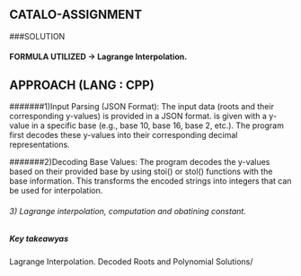 ## CATALO-ASSIGNMENT
###SOLUTION
#### FORMULA  UTILIZED -> Lagrange Interpolation.

## APPROACH (LANG : CPP)
#######1)Input Parsing (JSON Format):
The input data (roots and their corresponding y-values) is provided in a JSON format.
is given with a y-value in a specific base (e.g., base 10, base 16, base 2, etc.). The program first decodes these y-values into their corresponding decimal representations.

#######2)Decoding Base Values:
The program decodes the y-values based on their provided base by using stoi() or stol() functions with the base information. This transforms the encoded strings into integers that can be used for interpolation.
###### 3) Lagrange interpolation, computation and obatining constant.
##### Key takeawyas 
Lagrange Interpolation.
Decoded Roots and Polynomial Solutions/

